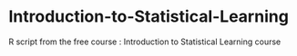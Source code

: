 # Introduction-to-Statistical-Learning
R script from the free course : Introduction to Statistical Learning course
